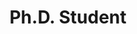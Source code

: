 ---
name: Alyson Warr
event: June 2018
title: Ph.D. Student
institution: Harvard Medical School
portrait: '/img/alyson-warr.jpg'
bio:
---